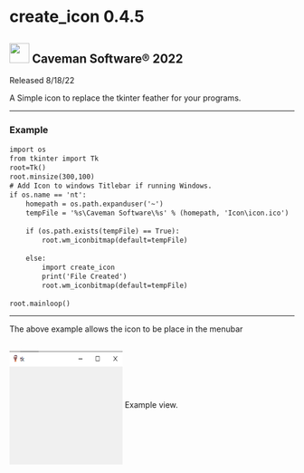 # create_icon 0.4.5

## <img src="https://raw.githubusercontent.com/Caveman-Software/mygui/main/Icon.png" width="35" height="35">  Caveman Software® 2022

Released 8/18/22

A Simple icon to replace the tkinter feather for your programs.

----------

### Example

    import os
    from tkinter import Tk
    root=Tk()
    root.minsize(300,100)
    # Add Icon to windows Titlebar if running Windows.
    if os.name == 'nt':
        homepath = os.path.expanduser('~')
        tempFile = '%s\Caveman Software\%s' % (homepath, 'Icon\icon.ico')

        if (os.path.exists(tempFile) == True):
            root.wm_iconbitmap(default=tempFile)

        else:
            import create_icon
            print('File Created')
            root.wm_iconbitmap(default=tempFile)

    root.mainloop()

----------

The above example allows the icon to be place in the menubar

<br clear="all"> <img onmouseover="enlargeImg(this)" onmouseout="normalImg(this)" src="https://github.com/Caveman-Software/create_icon/blob/main/Capture.PNG?raw=true" alt="Arrow Keys" width="200" height="200" align="middle"> Example view.</p>
